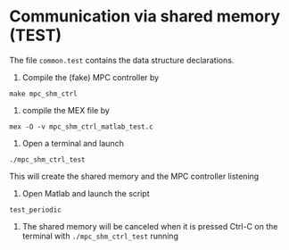 # Communication via shared memory (TEST)

The file `common.test` contains the data structure declarations.

1. Compile the (fake) MPC controller by
  ```
  make mpc_shm_ctrl
  ```

1. compile the MEX file by
  ```
  mex -O -v mpc_shm_ctrl_matlab_test.c
  ```

1. Open a terminal and launch
  ```
  ./mpc_shm_ctrl_test
  ```
  This will create the shared memory and the MPC controller listening

1. Open Matlab and launch the script
  ```
  test_periodic
  ```

1. The shared memory will be canceled when it is pressed Ctrl-C on the terminal with `./mpc_shm_ctrl_test` running
